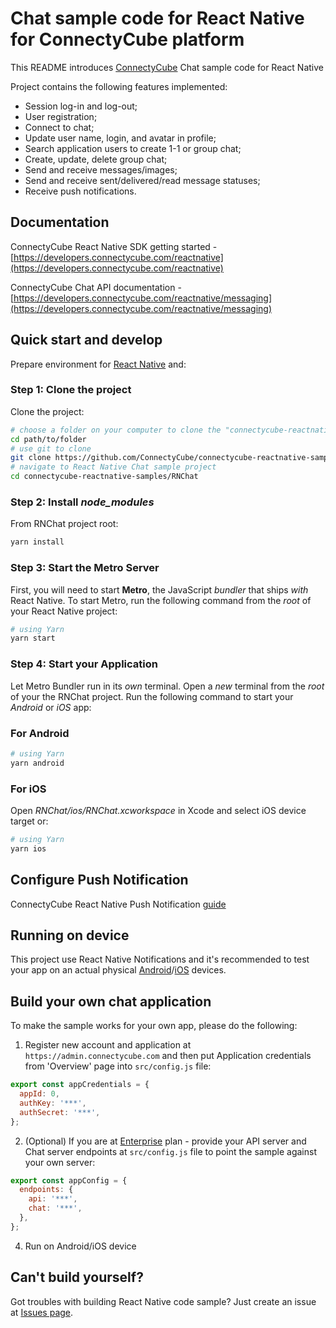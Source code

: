 # Chat sample code for React Native for ConnectyCube platform

This README introduces [ConnectyCube](https://connectycube.com) Chat sample code for React Native

Project contains the following features implemented:

- Session log-in and log-out;
- User registration;
- Connect to chat;
- Update user name, login, and avatar in profile;
- Search application users to create 1-1 or group chat;
- Create, update, delete group chat;
- Send and receive messages/images;
- Send and receive sent/delivered/read message statuses;
- Receive push notifications.

## Documentation

ConnectyCube React Native SDK getting started - [https://developers.connectycube.com/reactnative](https://developers.connectycube.com/reactnative)

ConnectyCube Chat API documentation - [https://developers.connectycube.com/reactnative/messaging](https://developers.connectycube.com/reactnative/messaging)

## Quick start and develop

Prepare environment for [React Native](https://reactnative.dev/docs/0.75/set-up-your-environment) and:

### Step 1: Clone the project

Clone the project:

```bash
# choose a folder on your computer to clone the "connectycube-reactnative-samples" repo
cd path/to/folder
# use git to clone
git clone https://github.com/ConnectyCube/connectycube-reactnative-samples.git
# navigate to React Native Chat sample project
cd connectycube-reactnative-samples/RNChat
```

### Step 2: Install _node_modules_

From RNChat project root:

```bash
yarn install
```

### Step 3: Start the Metro Server

First, you will need to start **Metro**, the JavaScript _bundler_ that ships _with_ React Native.
To start Metro, run the following command from the _root_ of your React Native project:

```bash
# using Yarn
yarn start
```

### Step 4: Start your Application

Let Metro Bundler run in its _own_ terminal. Open a _new_ terminal from the _root_ of your the RNChat project. Run the following command to start your _Android_ or _iOS_ app:

### For Android

```bash
# using Yarn
yarn android
```

### For iOS

Open _RNChat/ios/RNChat.xcworkspace_ in Xcode and select iOS device target or:

```bash
# using Yarn
yarn ios
```

## Configure Push Notification

ConnectyCube React Native Push Notification [guide](https://developers.connectycube.com/reactnative/push-notifications)

## Running on device

This project use React Native Notifications and it's recommended to test your app on an actual physical [Android](https://reactnative.dev/docs/running-on-device?platform=android)/[iOS](https://reactnative.dev/docs/running-on-device?platform=ios) devices.

## Build your own chat application

To make the sample works for your own app, please do the following:

1. Register new account and application at `https://admin.connectycube.com` and then put Application credentials from 'Overview' page into `src/config.js` file:

```javascript
export const appCredentials = {
  appId: 0,
  authKey: '***',
  authSecret: '***',
};
```

2. (Optional) If you are at [Enterprise](https://connectycube.com/pricing/) plan - provide your API server and Chat server endpoints at `src/config.js` file to point the sample against your own server:

```javascript
export const appConfig = {
  endpoints: {
    api: '***',
    chat: '***',
  },
};
```

4. Run on Android/iOS device

## Can't build yourself?

Got troubles with building React Native code sample? Just create an issue at [Issues page](https://github.com/ConnectyCube/connectycube-reactnative-samples/issues).
